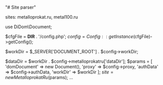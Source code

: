 "# Site parser" 

sites: metalloprokat.ru, metal100.ru

use DiDom\Document;


$cfgFile = __DIR__ . '/config.php';
$config = Config::getInstance($cfgFile)->getConfig();

$workDir = $_SERVER['DOCUMENT_ROOT'] . $config->workDir;

$dataDir = $workDir . $config->metalloprokatru['dataDir'];
$params = [
    'domDocument' => new Document(),
    'proxy'       => $config->proxy,
    'authData'    => $config->authData,
    'workDir'     => $workDir
];
$site = new MetalloprokatRu($params);
...